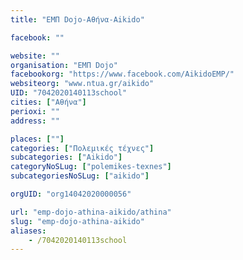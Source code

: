 ```yaml
---
title: "ΕΜΠ Dojo-Αθήνα-Aikido"

facebook: ""

website: ""
organisation: "ΕΜΠ Dojo"
facebookorg: "https://www.facebook.com/AikidoEMP/"
websiteorg: "www.ntua.gr/aikido"
UID: "7042020140113school"
cities: ["Αθήνα"]
perioxi: ""
address: ""

places: [""]
categories: ["Πολεμικές τέχνες"]
subcategories: ["Aikido"]
categoryNoSLug: ["polemikes-texnes"]
subcategoriesNoSLug: ["aikido"]

orgUID: "org14042020000056"

url: "emp-dojo-athina-aikido/athina"
slug: "emp-dojo-athina-aikido"
aliases:
    - /7042020140113school
---
```





